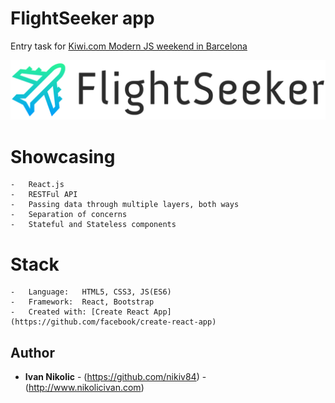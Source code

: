 # FlightSeeker app

Entry task for [Kiwi.com Modern JS weekend in Barcelona](https://jsweekend.cz/)


![No more Tabs](/src/assets/images/logo.png)

# Showcasing 

    -   React.js
    -   RESTFul API
    -   Passing data through multiple layers, both ways
	-   Separation of concerns
    -   Stateful and Stateless components

# Stack

    -   Language:   HTML5, CSS3, JS(ES6)
    -   Framework:  React, Bootstrap
    -   Created with: [Create React App](https://github.com/facebook/create-react-app)
    
## Author

* **Ivan Nikolic** - (https://github.com/nikiv84) - (http://www.nikolicivan.com)